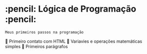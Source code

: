 <h1>
 :pencil: Lógica de Programação :pencil:
</h1>

  ``Meus primeiros passos na programação``

   :small_blue_diamond: Primeiro contato com HTML
   :small_blue_diamond: Variavies e operações matemáticas simples
   :small_blue_diamond: Primeiros parágrafos
